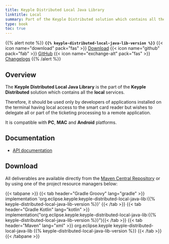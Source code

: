 ```yaml
---
title: Keyple Distributed Local Java Library
linktitle: Local
summary: Part of the Keyple Distributed solution which contains all the local services.
type: book
toc: true
---
```


{{% alert note %}}
**`{{% keyple-distributed-local-java-lib-version %}}`**
<span class="component-metadata">{{< icon name="download" pack="fas" >}} [Download](#download)</span>
<span class="component-metadata">{{< icon name="github" pack="fab" >}} [GitHub](https://github.com/eclipse/keyple-distributed-local-java-lib/)</span>
<span class="component-metadata">{{< icon name="exchange-alt" pack="fas" >}} [Changelogs](https://github.com/eclipse/keyple-distributed-local-java-lib/releases/)</span>
{{% /alert %}}

## Overview

The **Keyple Distributed Local Java Library** is the part of the **Keyple Distributed** solution which contains all the **local** services.

Therefore, it should be used only by developers of applications installed on the terminal having local access to the smart card reader but wishes to delegate all or part of the ticketing processing to a remote application.

It is compatible with **PC**, **MAC** and **Android** platforms.

## Documentation

* [API documentation](https://eclipse.github.io/keyple-distributed-local-java-lib)

## Download

All deliverables are available directly from the [Maven Central Repository](https://search.maven.org/search?q=a:keyple-distributed-local-java-lib) or by using one of the project resource managers below:

{{< tabpane >}}
{{< tab header="Gradle Groovy" lang="gradle" >}}
implementation 'org.eclipse.keyple:keyple-distributed-local-java-lib:{{% keyple-distributed-local-java-lib-version %}}'
{{< /tab >}}
{{< tab header="Gradle Kotlin" lang="kotlin" >}}
implementation("org.eclipse.keyple:keyple-distributed-local-java-lib:{{% keyple-distributed-local-java-lib-version %}}"){{< /tab >}}
{{< tab header="Maven" lang="xml" >}}
<dependency>
  <groupId>org.eclipse.keyple</groupId>
  <artifactId>keyple-distributed-local-java-lib</artifactId>
  <version>{{% keyple-distributed-local-java-lib-version %}}</version>
</dependency>
{{< /tab >}}
{{< /tabpane >}}